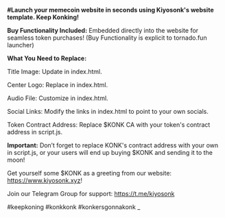 **#Launch your memecoin website in seconds using Kiyosonk's website template. Keep Konking!**

**Buy Functionality Included:** Embedded directly into the website for seamless token purchases!
(Buy Functionality is explicit to tornado.fun launcher)

**What You Need to Replace:**

Title Image: Update in index.html.

Center Logo: Replace in index.html.

Audio File: Customize in index.html.

Social Links: Modify the links in index.html to point to your own socials.

Token Contract Address: Replace $KONK CA with your token's contract address in script.js.

**Important:** Don’t forget to replace KONK's contract address with your own in script.js, or your users will end up buying $KONK and sending it to the moon!


Get yourself some $KONK as a greeting from our website: https://www.kiyosonk.xyz!

Join our Telegram Group for support: https://t.me/kiyosonk

#keepkoning #konkkonk #konkersgonnakonk
_
